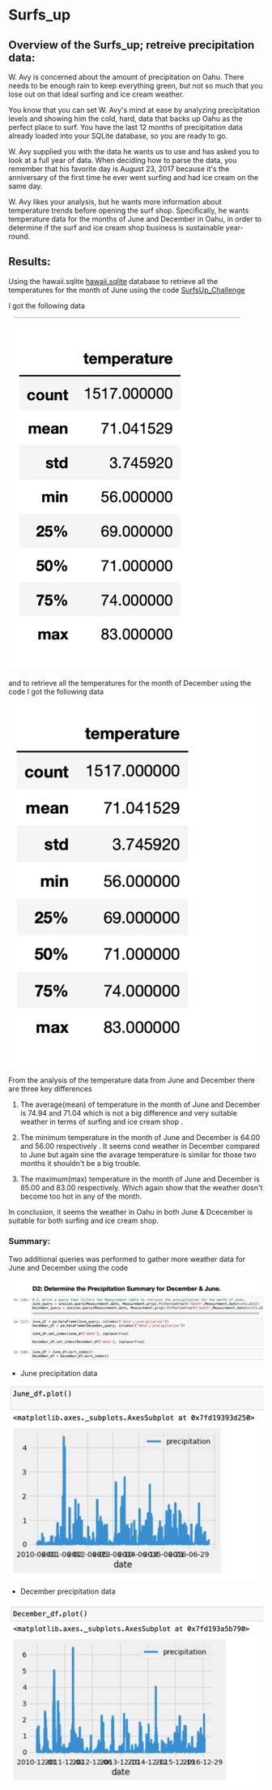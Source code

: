 # Surfs_up


## Overview of the Surfs_up; retreive precipitation data: 
W. Avy is concerned about the amount of precipitation on Oahu. There needs to be enough rain to keep everything green, but not so much that you lose out on that ideal surfing and ice cream weather.

You know that you can set W. Avy's mind at ease by analyzing precipitation levels and showing him the cold, hard, data that backs up Oahu as the perfect place to surf. You have the last 12 months of precipitation data already loaded into your SQLite database, so you are ready to go.

W. Avy supplied you with the data he wants us to use and has asked you to look at a full year of data. When deciding how to parse the data, you remember that his favorite day is August 23, 2017 because it's the anniversary of the first time he ever went surfing and had ice cream on the same day. 

W. Avy likes your analysis, but he wants more information about temperature trends before opening the surf shop. Specifically, he wants temperature data for the months of June and December in Oahu, in order to determine if the surf and ice cream shop business is sustainable year-round.


## Results: 

Using the hawaii.sqlite [hawaii.sqlite](https://github.com/NishatSultana3538/surfs_up/blob/main/hawaii.sqlite) database to retrieve all the temperatures for the month of June using the code [SurfsUp_Challenge](https://github.com/NishatSultana3538/surfs_up/blob/main/SurfsUp_Challenge.ipynb)

I got the following  data 

![June_data](https://github.com/NishatSultana3538/surfs_up/blob/main/June.png)

and to retrieve all the temperatures for the month of December using the code []() I got the following  data 

 ![December_data](https://github.com/NishatSultana3538/surfs_up/blob/main/December.png)

From the analysis of the temperature data from June and December there are three key differences 

1. The average(mean) of temperature in the month of June and December is 74.94 and 71.04 which is not a big difference and very suitable weather in terms of surfing and ice cream shop .


2. The minimum temperature in the month of June and December is 64.00 and 56.00 respectively . It seems cond weather in December compared to June but again sine the avarage temperature is similar for those two months it shouldn't be a big trouble. 


3. The maximum(max) temperature in the month of June and December is 85.00 and 83.00 respectively. Which again show that the weather dosn't become too hot in any of the month.

In conclusion, it seems the weather in Oahu in both June & Dcecember is suitable 
for both surfing and ice cream shop.





### Summary:

 Two additional queries was  performed to gather more weather data for June and December using the code 

![additional _query](https://github.com/NishatSultana3538/surfs_up/blob/main/Additional_query.png)


* June precipitation data

 ![June-prcp](https://github.com/NishatSultana3538/surfs_up/blob/main/June_prcp.png)


* December precipitation data

![December_prcp](https://github.com/NishatSultana3538/surfs_up/blob/main/December_prcp.png)








